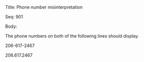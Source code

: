 Title:  Phone number misinterpretation

Seq:    901

Body: 

The phone numbers on both of the following lines should display.

206-617-2467

206.617.2467
